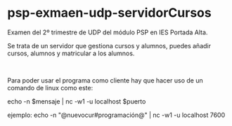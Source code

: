 # psp-exmaen-udp-servidorCursos

Examen del 2º trimestre de UDP del módulo PSP en IES Portada Alta.

Se trata de un servidor que gestiona cursos y alumnos, puedes añadir cursos, alumnos y matricular a los alumnos.

<br>

Para poder usar el programa como cliente hay que hacer uso de un comando de linux como este:

echo -n $mensaje | nc -w1 -u localhost $puerto

ejemplo: echo -n "@nuevocur#programación@" | nc -w1 -u localhost 7600
